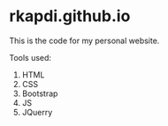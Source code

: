 # rkapdi.github.io
This is the code for my personal website.

Tools used:
1. HTML
2. CSS
3. Bootstrap
4. JS
5. JQuerry


